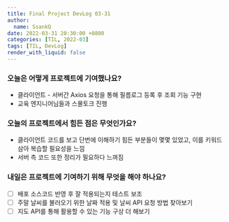 ```yaml
---
title: Final Project DevLog 03-31
author:
  name: SsankQ
date: 2022-03-31 20:30:00 +0800
categories: [TIL, 2022-03]
tags: [TIL, DevLog]
render_with_liquid: false
---
```


### 오늘은 어떻게 프로젝트에 기여했나요?

- 클라이언트 - 서버간 Axios 요청을 통해 필름로그 등록 후 조회 기능 구현
- 교육 엔지니어님들과 스몰토크 진행

### 오늘의 프로젝트에서 힘든 점은 무엇인가요?

- 클라이언트 코드를 보고 단번에 이해하기 힘든 부분들이 몇몇 있었고, 이를 키워드 삼아 복습할 필요성을 느낌
- 서버 측 코드 또한 정리가 필요하다 느껴짐

### 내일은 프로젝트에 기여하기 위해 무엇을 해야 하나요?

- [ ] 배포 소스코드 반영 후 잘 적용되는지 테스트 보조
- [ ] 주말 날씨를 불러오기 위한 날짜 적용 및 날씨 API 요청 방법 찾아보기
- [ ] 지도 API를 통해 활용할 수 있는 기능 구상 더 해보기
